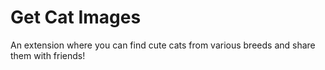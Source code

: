 
# Get Cat Images

An extension where you can find cute cats from various breeds and share them with friends!
